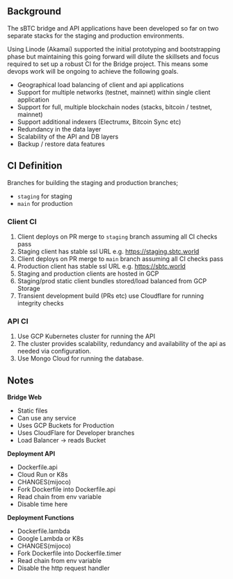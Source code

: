 ## Background

The sBTC bridge and API applications have been developed so far on two separate stacks for the staging and production environments.

Using Linode (Akamai) supported the initial prototyping and bootstrapping phase but maintaining this going forward will dilute the skillsets and focus required to set up a robust CI for the Bridge project. This means some devops work will be ongoing to achieve the following goals.

* Geographical load balancing of client and api applications
* Support for multiple networks (testnet, mainnet) within single client application
* Support for full, multiple blockchain nodes (stacks, bitcoin / testnet, mainnet)
* Support additional indexers (Electrumx, Bitcoin Sync etc)
* Redundancy in the data layer
* Scalability of the API and DB layers
* Backup / restore data features

## CI Definition

Branches for building the staging and production branches;

* `staging` for staging
* `main` for production


### Client CI

1. Client deploys on PR merge to `staging` branch assuming all CI checks pass
2. Staging client has stable ssl URL e.g. https://staging.sbtc.world
3. Client deploys on PR merge to `main` branch assuming all CI checks pass
4. Production client has stable ssl URL e.g. https://sbtc.world
5. Staging and production clients are hosted in GCP
6. Staging/prod static client bundles stored/load balanced from GCP Storage
7. Transient development build (PRs etc) use Cloudflare for running integrity checks

### API CI

1. Use GCP Kubernetes cluster for running the API
2. The cluster provides scalability, redundancy and availability of the api as needed via configuration.
3. Use Mongo Cloud for running the database.

## Notes

**Bridge Web**
* Static files
* Can use any service
* Uses GCP Buckets for Production
* Uses CloudFlare for Developer branches
* Load Balancer -> reads Bucket

**Deployment API**
* Dockerfile.api
* Cloud Run or K8s
* CHANGES(mijoco)
* Fork Dockerfile into Dockerfile.api
* Read chain from env variable
* Disable time here

**Deployment Functions**
* Dockerfile.lambda
* Google Lambda or K8s
* CHANGES(mijoco)
* Fork Dockerfile into Dockerfile.timer
* Read chain from env variable
* Disable the http request handler


  
